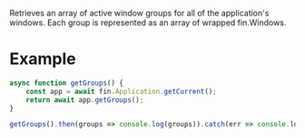 Retrieves an array of active window groups for all of the application's windows. Each group is represented as an array of wrapped fin.Windows.
# Example
```js
async function getGroups() {
    const app = await fin.Application.getCurrent();
    return await app.getGroups();
}

getGroups().then(groups => console.log(groups)).catch(err => console.log(err));
```

